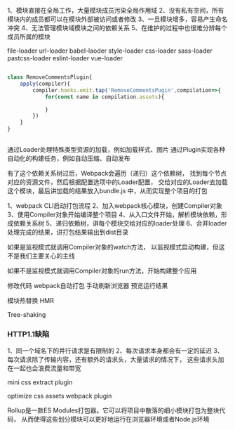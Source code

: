 1、模块直接在全局工作，大量模块成员污染全局作用域
2、没有私有空间，所有模块内的成员都可以在模块外部被访问或者修改
3、一旦模块增多，容易产生命名冲突
4、无法管理模块域模块之间的依赖关系
5、在维护的过程中也很难分辨每个成员所属的模块



file-loader
url-loader
babel-laoder
style-loader
css-loader
sass-loader
pastcss-loader
eslint-loader
vue-loader


```js

class RemoveCommentsPlugin{
    apply(compiler){
        compiler.hooks.emit.tap('RemoveCommentsPugin',compilation=>{
            for(const name in compilation.assets){

            }
        })
    }
}



```


通过Loader处理特殊类型资源的加载，例如加载样式、图片
通过Plugin实现各种自动化的构建任务，例如自动压缩、自动发布


有了这个依赖关系树过后，Webpack会遍历（递归）这个依赖树，
找到每个节点对应的资源文件，然后根据配置选项中的Loader配置，
交给对应的Loader去加载这个模块，最后讲加载的结果放入bundle.js
中，从而实现整个项目的打包



1、webpack CLI启动打包流程
2、加入webpack核心模块，创建Compiler对象
3、使用Compiler对象开始编译整个项目
4、从入口文件开始，解析模块依赖，形成依赖关系树
5、递归依赖树，讲每个模块交给对应的loader处理
6、合并loader处理完成的结果，讲打包结果输出到dist目录




如果是监视模式就调用Compiler对象的watch方法，
以监视模式启动构建，但这不是我们主要关心的主线

如果不是监视模式就调用Compiler对象的run方法，开始构建整个应用


修改代码
webpack自动打包
手动刷新浏览器
预览运行结果



模块热替换 HMR




Tree-shaking




### HTTP1.1缺陷
1、同一个域名下的并行请求是有限制的
2、每次请求本身都会有一定的延迟
3、每次请求除了传输内容，还有额外的请求头，大量请求的情况下，
这些请求头加在一起也会浪费流量和带宽


mini css extract plugin

optimize css assets webpack plugin


Rollup是一款ES Modules打包器。它可以将项目中散落的细小模块打包为整块代码，
从而使得这些划分模块可以更好地运行在浏览器环境或者Node.js环境


